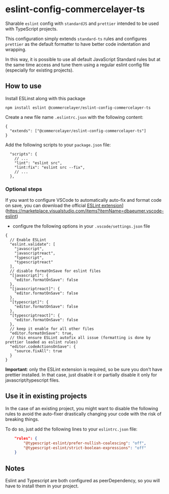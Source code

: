 # eslint-config-commercelayer-ts

Sharable `eslint` config with `standardJS` and `prettier` intended to be used with TypeScript projects.

This configuration simply extends `standard-ts` rules and configures `prettier` as the default formatter to have better code indentation and wrapping.

In this way, it is possible to use all default JavaScript Standard rules but at the same time access and tune them using a regular eslint config file (especially for existing projects).

## How to use

Install ESLinst along with this package

```
npm install eslint @commercelayer/eslint-config-commercelayer-ts
```

Create a new file name `.eslintrc.json` with the following content:

```jsonc
{
  "extends": ["@commercelayer/eslint-config-commercelayer-ts"]
}
```

Add the following scripts to your `package.json` file:

```jsonc
  "scripts": {
    // ...
    "lint": "eslint src",
    "lint:fix": "eslint src --fix",
    // ...
  },
```

### Optional steps

If you want to configure VSCode to automatically auto-fix and format code on save, you can
download the official [ESLint extension](https://marketplace.visualstudio.com/items?itemName=dbaeumer.vscode-eslint)](https://marketplace.visualstudio.com/items?itemName=dbaeumer.vscode-eslint)

- configure the following options in your `.vscode/settings.json` file

```jsonc
{
  // Enable ESLint
  "eslint.validate": [
    "javascript",
    "javascriptreact",
    "typescript",
    "typescriptreact"
  ],
  // disable formatOnSave for eslint files
  "[javascript]": {
    "editor.formatOnSave": false
  },
  "[javascriptreact]": {
    "editor.formatOnSave": false
  },
  "[typescript]": {
    "editor.formatOnSave": false
  },
  "[typescriptreact]": {
    "editor.formatOnSave": false
  },
  // keep it enable for all other files
  "editor.formatOnSave": true,
  // this ensure ESLint autofix all issue (formatting is done by prettier loaded as eslint rules)
  "editor.codeActionsOnSave": {
    "source.fixAll": true
  }
}
```

**Important**: only the ESLint extension is required, so be sure you don't have prettier installed. In that case, just disable it or partially disable it only for javascript/typescript files.

## Use it in existing projects

In the case of an existing project, you might want to disable the following rules to avoid the auto-fixer drastically changing your code with the risk of breaking things.

To do so, just add the following lines to your `eslintrc.json` file:

```json
    "rules": {
        "@typescript-eslint/prefer-nullish-coalescing": "off",
        "@typescript-eslint/strict-boolean-expressions": "off"
    }
```

## Notes

Eslint and Typescript are both configured as peerDependency, so you will have to install them in your project.
